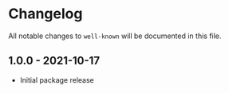# Changelog

All notable changes to `well-known` will be documented in this file.

## 1.0.0 - 2021-10-17

- Initial package release
